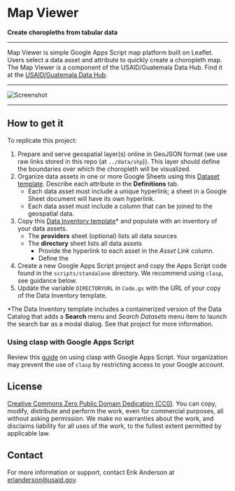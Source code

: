 # Map Viewer

**Create choropleths from tabular data**

---

Map Viewer is simple Google Apps Script map platform built on Leaflet.  Users select a data asset and attribute to quickly create a choropleth map. The Map Viewer is a component of the USAID/Guatemala Data Hub. Find it at the [USAID/Guatemala Data Hub](https://sites.google.com/usaid.gov/guatemaladatahub).

---

![Screenshot](https://storage.googleapis.com/ei-dev-assets/assets/chrome_DW6GbdGqyH.gif)

---

## How to get it

To replicate this project:

1. Prepare and serve geospatial layer(s) online in GeoJSON format (we use raw links stored in this repo (at `../data/shp`)). This layer should define the boundaries over which the choropleth will be visualized.
2. Organize data assets in one or more Google Sheets using this [Dataset template](https://docs.google.com/spreadsheets/d/1DqNbMmfpTRe8g6wNdmHzVi3SsiYPEKwnichz6avU6K4/template/preview). Describe each attribute in the **Definitions** tab. 
   * Each data asset must include a unique hyperlink; a sheet in a Google Sheet document will have its own hyperlink.
   * Each data asset must include a column that can be joined to the geospatial data.
3. Copy this [Data Inventory template](https://docs.google.com/spreadsheets/d/13idh3QBdzND8MExrarSpFADlYFOzdnF2OAWsquurgRU/template/preview)* and populate with an inventory of your data assets.
   * The **providers** sheet (optional) lists all data sources
   * The **directory** sheet lists all data assets
     * Provide the hyperlink to each asset in the *Asset Link* column.
     * Define the 
4. Create a new Google Apps Script project and copy the Apps Script code found in the `scripts/standalone` directory. We recommend using `clasp`, see guidance below.
5. Update the variable `DIRECTORYURL` in `Code.gs` with the URL of your copy of the Data Inventory template.

*The Data Inventory template includes a containerized version of the Data Catalog that adds a **Search** menu and *Search Datasets* menu item to launch the search bar as a modal dialog. See that project for more information.

### Using clasp with Google Apps Script

Review this [guide](https://developers.google.com/apps-script/guides/clasp) on using clasp with Google Apps Script. Your organization may prevent the use of `clasp` by restricting access to your Google account.

## License

[Creative Commons Zero Public Domain Dedication (CC0)](https://creativecommons.org/publicdomain/zero/1.0/). You can copy, modify, distribute and perform the work, even for commercial purposes, all without asking permission. We make no warranties about the work, and disclaims liability for all uses of the work, to the fullest extent permitted by applicable law.

## Contact

For more information or support, contact Erik Anderson at <erianderson@usaid.gov>.
